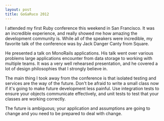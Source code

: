 ```yaml
---
layout: post
title: GoGaRuco 2012
---
```

I attended my first Ruby conference this weekend in San Francisco. It
was an incredible experience, and really showed me how amazing the
development community is. While all of the speakers were incredible, my
favorite talk of the conference was by Jack Danger Canty from Square.

He presented a talk on MonoRails applications. His talk went over
various problems large applications encounter from data storage to
working with multiple teams. It was a very well rehearsed presentation,
and he covered a lot of design philosophies that I strongly believe in.

The main thing I took away from the conference is that isolated testing
and services are the way of the future. Don't be afraid to write a small
class now if it's going to make future development less painful. Use
integration tests to ensure your objects communicate effectively, and
unit tests to test that your classes are working correctly.

The future is ambiguous; your application and assumptions are going to change
and you need to be prepared to deal with change.
